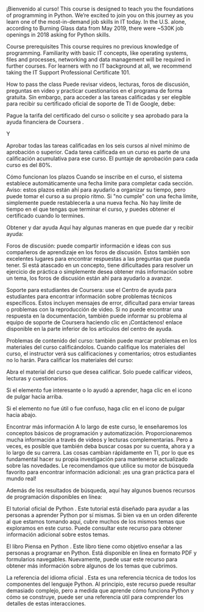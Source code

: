 
¡Bienvenido al curso!
This course is designed to teach you the foundations of programming in Python. We’re excited to join you on this journey as you learn one of the most-in-demand job skills in IT today. In the U.S. alone, according to Burning Glass data from May 2019, there were ~530K job openings in 2018 asking for Python skills.

Course prerequisites
This course requires no previous knowledge of programming. Familiarity with basic IT concepts, like operating systems, files and processes, networking and data management will be required in further courses. For learners with no IT background at all, we recommend taking the IT Support Professional Certificate 101.

How to pass the class
Puede revisar videos, lecturas, foros de discusión, preguntas en video y practicar cuestionarios en el programa de forma gratuita. Sin embargo, para acceder a las tareas calificadas y ser elegible para recibir su certificado oficial de soporte de TI de Google, debe:

Pague la tarifa del certificado del curso o solicite y sea aprobado para la ayuda financiera de Coursera .

Y

Aprobar todas las tareas calificadas en los seis cursos al nivel mínimo de aprobación o superior. Cada tarea calificada en un curso es parte de una calificación acumulativa para ese curso. El puntaje de aprobación para cada curso es del 80%. 

Cómo funcionan los plazos
Cuando se inscribe en el curso, el sistema establece automáticamente una fecha límite para completar cada sección. Aviso: estos plazos están ahí para ayudarlo a organizar su tiempo, pero puede tomar el curso a su propio ritmo. Si "no cumple" con una fecha límite, simplemente puede restablecerla a una nueva fecha. No hay límite de tiempo en el que tengas que terminar el curso, y puedes obtener el certificado cuando lo termines.

Obtener y dar ayuda
Aquí hay algunas maneras en que puede dar y recibir ayuda: 

Foros de discusión: puede compartir información e ideas con sus compañeros de aprendizaje en los foros de discusión. Estos también son excelentes lugares para encontrar respuestas a las preguntas que pueda tener. Si está atascado en un concepto, tiene dificultades para resolver un ejercicio de práctica o simplemente desea obtener más información sobre un tema, los foros de discusión están ahí para ayudarlo a avanzar.

Soporte para estudiantes de Coursera: use el Centro de ayuda para estudiantes para encontrar información sobre problemas técnicos específicos. Estos incluyen mensajes de error, dificultad para enviar tareas o problemas con la reproducción de video. Si no puede encontrar una respuesta en la documentación, también puede informar su problema al equipo de soporte de Coursera haciendo clic en ¡Contáctenos! enlace disponible en la parte inferior de los artículos del centro de ayuda.

Problemas de contenido del curso: también puede marcar problemas en los materiales del curso calificándolos. Cuando califique los materiales del curso, el instructor verá sus calificaciones y comentarios; otros estudiantes no lo harán. Para calificar los materiales del curso:

Abra el material del curso que desea calificar. Solo puede calificar videos, lecturas y cuestionarios.

Si el elemento fue interesante o lo ayudó a aprender, haga clic en el icono de pulgar hacia arriba.

Si el elemento no fue útil o fue confuso, haga clic en el icono de pulgar hacia abajo.

Encontrar más información
A lo largo de este curso, le enseñaremos los conceptos básicos de programación y automatización. Proporcionaremos mucha información a través de videos y lecturas complementarias. Pero a veces, es posible que también deba buscar cosas por su cuenta, ahora y a lo largo de su carrera. Las cosas cambian rápidamente en TI, por lo que es fundamental hacer su propia investigación para mantenerse actualizado sobre las novedades. Le recomendamos que utilice su motor de búsqueda favorito para encontrar información adicional: ¡es una gran práctica para el mundo real!

Además de los resultados de búsqueda, aquí hay algunos buenos recursos de programación disponibles en línea:

El tutorial oficial de Python . Este tutorial está diseñado para ayudar a las personas a aprender Python por sí mismas. Si bien va en un orden diferente al que estamos tomando aquí, cubre muchos de los mismos temas que exploramos en este curso. Puede consultar este recurso para obtener información adicional sobre estos temas.

El libro Piensa en Python . Este libro tiene como objetivo enseñar a las personas a programar en Python. Está disponible en línea en formato PDF y formularios navegables. Nuevamente, puede usar este recurso para obtener más información sobre algunos de los temas que cubrimos.

La referencia del idioma oficial . Esta es una referencia técnica de todos los componentes del lenguaje Python. Al principio, este recurso puede resultar demasiado complejo, pero a medida que aprende cómo funciona Python y cómo se construye, puede ser una referencia útil para comprender los detalles de estas interacciones.
